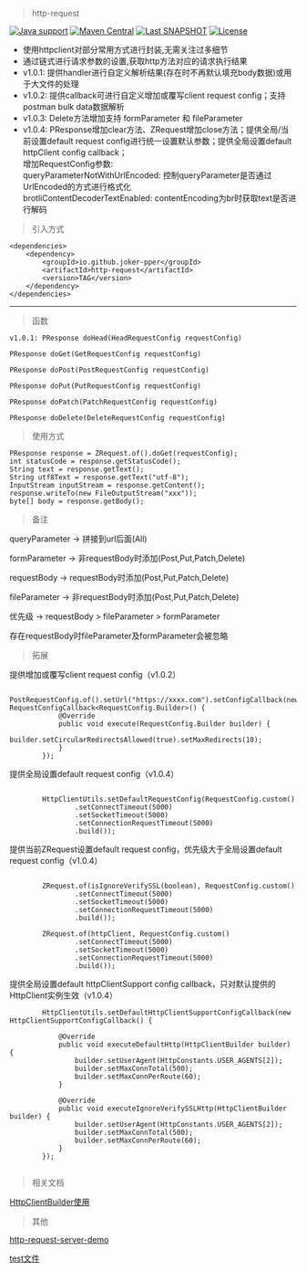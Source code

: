 
> http-request  

[![Java support](https://img.shields.io/badge/Java-7+-green?logo=java&logoColor=white)](https://openjdk.java.net/)
[![Maven Central](https://img.shields.io/maven-central/v/io.github.joker-pper/http-request.svg?label=Maven%20Central)](https://central.sonatype.com/search?q=io.github.joker-pper:http-request)
[![Last SNAPSHOT](https://img.shields.io/maven-metadata/v?metadataUrl=https://central.sonatype.com/repository/maven-snapshots/io/github/joker-pper/http-request/maven-metadata.xml&label=latest%20snapshot)](https://central.sonatype.com/repository/maven-snapshots/io/github/joker-pper/http-request/maven-metadata.xml)
[![License](https://img.shields.io/badge/License-Apache%202.0-blue.svg)](https://opensource.org/licenses/Apache-2.0)


 - 使用httpclient对部分常用方式进行封装,无需关注过多细节
 - 通过链式进行请求参数的设置,获取http方法对应的请求执行结果
 - v1.0.1: 提供handler进行自定义解析结果(存在时不再默认填充body数据)或用于大文件的处理
 - v1.0.2: 提供callback可进行自定义增加或覆写client request config；支持postman bulk data数据解析
 - v1.0.3: Delete方法增加支持 formParameter 和 fileParameter
 - v1.0.4: PResponse增加clear方法、ZRequest增加close方法；提供全局/当前设置default request config进行统一设置默认参数；提供全局设置default httpClient config callback；  
   增加RequestConfig参数:  
     queryParameterNotWithUrlEncoded: 控制queryParameter是否通过UrlEncoded的方式进行格式化  
     brotliContentDecoderTextEnabled: contentEncoding为br时获取text是否进行解码  

> 引入方式
 
    <dependencies>
        <dependency>
            <groupId>io.github.joker-pper</groupId>
            <artifactId>http-request</artifactId>
            <version>TAG</version>
        </dependency>
    </dependencies>       


----------


> 函数


`v1.0.1: PResponse doHead(HeadRequestConfig requestConfig)`

`PResponse doGet(GetRequestConfig requestConfig)`

`PResponse doPost(PostRequestConfig requestConfig)`

`PResponse doPut(PutRequestConfig requestConfig)`

`PResponse doPatch(PatchRequestConfig requestConfig)`

`PResponse doDelete(DeleteRequestConfig requestConfig)`

> 使用方式


    PResponse response = ZRequest.of().doGet(requestConfig);
    int statusCode = response.getStatusCode();
    String text = response.getText();
    String utf8Text = response.getText("utf-8");
    InputStream inputStream = response.getContent();
    response.writeTo(new FileOutputStream("xxx"));
    byte[] body = response.getBody();


> 备注

queryParameter   -> 拼接到url后面(All)

formParameter    -> 非requestBody时添加(Post,Put,Patch,Delete)

requestBody      -> requestBody时添加(Post,Put,Patch,Delete)

fileParameter    -> 非requestBody时添加(Post,Put,Patch,Delete)

优先级            -> requestBody > fileParameter > formParameter

存在requestBody时fileParameter及formParameter会被忽略

> 拓展

  提供增加或覆写client request config（v1.0.2）
  
```
        PostRequestConfig.of().setUrl("https://xxxx.com").setConfigCallback(new RequestConfigCallback<RequestConfig.Builder>() {
            @Override
            public void execute(RequestConfig.Builder builder) {
                builder.setCircularRedirectsAllowed(true).setMaxRedirects(10);
            }
        });
```

  提供全局设置default request config（v1.0.4）

```
   
        HttpClientUtils.setDefaultRequestConfig(RequestConfig.custom()
                .setConnectTimeout(5000)
                .setSocketTimeout(5000)
                .setConnectionRequestTimeout(5000)
                .build());

```

  提供当前ZRequest设置default request config，优先级大于全局设置default request config（v1.0.4）

```
   
        ZRequest.of(isIgnoreVerifySSL(boolean), RequestConfig.custom()
                .setConnectTimeout(5000)
                .setSocketTimeout(5000)
                .setConnectionRequestTimeout(5000)
                .build());
                
        ZRequest.of(httpClient, RequestConfig.custom()
                .setConnectTimeout(5000)
                .setSocketTimeout(5000)
                .setConnectionRequestTimeout(5000)
                .build());

```

  提供全局设置default httpClientSupport config callback，只对默认提供的HttpClient实例生效（v1.0.4）

```
        HttpClientUtils.setDefaultHttpClientSupportConfigCallback(new HttpClientSupportConfigCallback() {

            @Override
            public void executeDefaultHttp(HttpClientBuilder builder) {
                builder.setUserAgent(HttpConstants.USER_AGENTS[2]);
                builder.setMaxConnTotal(500);
                builder.setMaxConnPerRoute(60);
            }

            @Override
            public void executeIgnoreVerifySSLHttp(HttpClientBuilder builder) {
                builder.setUserAgent(HttpConstants.USER_AGENTS[2]);
                builder.setMaxConnTotal(500);
                builder.setMaxConnPerRoute(60);
            }
        });
   
```

> 相关文档

[HttpClientBuilder使用](docs/HttpClientBuilder使用.md)

> 其他

[http-request-server-demo](https://github.com/joker-pper/http-request-server-demo.git)

[test文件](https://github.com/joker-pper/http-request/blob/master/src/test/java/com/joker17/http/request/core/ZRequestTest.java)


